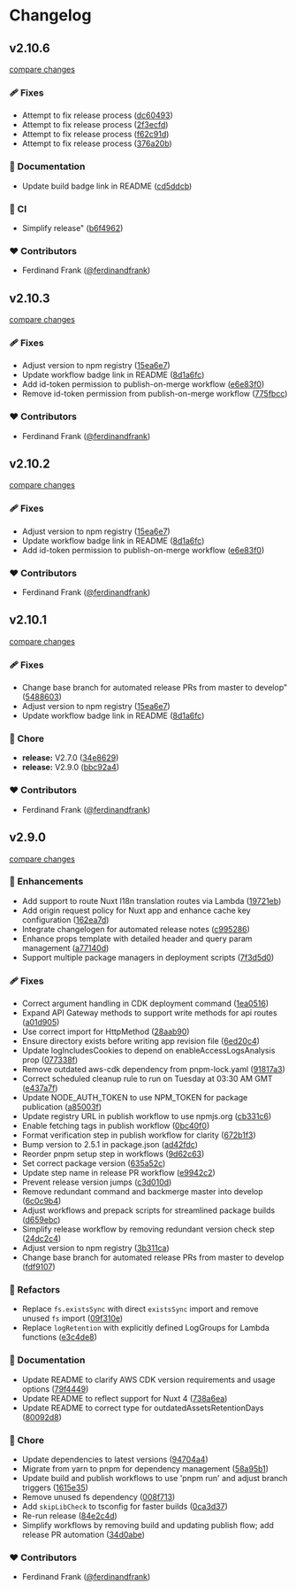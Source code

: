 # Changelog


## v2.10.6

[compare changes](https://github.com/ferdinandfrank/cdk-nuxt/compare/v2.10.5...v2.10.6)

### 🩹 Fixes

- Attempt to fix release process ([dc60493](https://github.com/ferdinandfrank/cdk-nuxt/commit/dc60493))
- Attempt to fix release process ([2f3ecfd](https://github.com/ferdinandfrank/cdk-nuxt/commit/2f3ecfd))
- Attempt to fix release process ([f62c91d](https://github.com/ferdinandfrank/cdk-nuxt/commit/f62c91d))
- Attempt to fix release process ([376a20b](https://github.com/ferdinandfrank/cdk-nuxt/commit/376a20b))

### 📖 Documentation

- Update build badge link in README ([cd5ddcb](https://github.com/ferdinandfrank/cdk-nuxt/commit/cd5ddcb))

### 🤖 CI

- Simplify release" ([b6f4962](https://github.com/ferdinandfrank/cdk-nuxt/commit/b6f4962))

### ❤️ Contributors

- Ferdinand Frank ([@ferdinandfrank](https://github.com/ferdinandfrank))

## v2.10.3

[compare changes](https://github.com/ferdinandfrank/cdk-nuxt/compare/v2.10.2...v2.10.3)

### 🩹 Fixes

- Adjust version to npm registry ([15ea6e7](https://github.com/ferdinandfrank/cdk-nuxt/commit/15ea6e7))
- Update workflow badge link in README ([8d1a6fc](https://github.com/ferdinandfrank/cdk-nuxt/commit/8d1a6fc))
- Add id-token permission to publish-on-merge workflow ([e6e83f0](https://github.com/ferdinandfrank/cdk-nuxt/commit/e6e83f0))
- Remove id-token permission from publish-on-merge workflow ([775fbcc](https://github.com/ferdinandfrank/cdk-nuxt/commit/775fbcc))

### ❤️ Contributors

- Ferdinand Frank ([@ferdinandfrank](https://github.com/ferdinandfrank))

## v2.10.2

[compare changes](https://github.com/ferdinandfrank/cdk-nuxt/compare/v2.10.1...v2.10.2)

### 🩹 Fixes

- Adjust version to npm registry ([15ea6e7](https://github.com/ferdinandfrank/cdk-nuxt/commit/15ea6e7))
- Update workflow badge link in README ([8d1a6fc](https://github.com/ferdinandfrank/cdk-nuxt/commit/8d1a6fc))
- Add id-token permission to publish-on-merge workflow ([e6e83f0](https://github.com/ferdinandfrank/cdk-nuxt/commit/e6e83f0))

### ❤️ Contributors

- Ferdinand Frank ([@ferdinandfrank](https://github.com/ferdinandfrank))

## v2.10.1

[compare changes](https://github.com/ferdinandfrank/cdk-nuxt/compare/v2.9.0...v2.10.1)

### 🩹 Fixes

- Change base branch for automated release PRs from master to develop" ([5488603](https://github.com/ferdinandfrank/cdk-nuxt/commit/5488603))
- Adjust version to npm registry ([15ea6e7](https://github.com/ferdinandfrank/cdk-nuxt/commit/15ea6e7))
- Update workflow badge link in README ([8d1a6fc](https://github.com/ferdinandfrank/cdk-nuxt/commit/8d1a6fc))

### 🏡 Chore

- **release:** V2.7.0 ([34e8629](https://github.com/ferdinandfrank/cdk-nuxt/commit/34e8629))
- **release:** V2.9.0 ([bbc92a4](https://github.com/ferdinandfrank/cdk-nuxt/commit/bbc92a4))

### ❤️ Contributors

- Ferdinand Frank ([@ferdinandfrank](https://github.com/ferdinandfrank))

## v2.9.0

[compare changes](https://github.com/ferdinandfrank/cdk-nuxt/compare/v2.4.0...v2.9.0)

### 🚀 Enhancements

- Add support to route Nuxt I18n translation routes via Lambda ([19721eb](https://github.com/ferdinandfrank/cdk-nuxt/commit/19721eb))
- Add origin request policy for Nuxt app and enhance cache key configuration ([162ea7d](https://github.com/ferdinandfrank/cdk-nuxt/commit/162ea7d))
- Integrate changelogen for automated release notes ([c995286](https://github.com/ferdinandfrank/cdk-nuxt/commit/c995286))
- Enhance props template with detailed header and query param management ([a77140d](https://github.com/ferdinandfrank/cdk-nuxt/commit/a77140d))
- Support multiple package managers in deployment scripts ([7f3d5d0](https://github.com/ferdinandfrank/cdk-nuxt/commit/7f3d5d0))

### 🩹 Fixes

- Correct argument handling in CDK deployment command ([1ea0516](https://github.com/ferdinandfrank/cdk-nuxt/commit/1ea0516))
- Expand API Gateway methods to support write methods for api routes ([a01d905](https://github.com/ferdinandfrank/cdk-nuxt/commit/a01d905))
- Use correct import for HttpMethod ([28aab90](https://github.com/ferdinandfrank/cdk-nuxt/commit/28aab90))
- Ensure directory exists before writing app revision file ([6ed20c4](https://github.com/ferdinandfrank/cdk-nuxt/commit/6ed20c4))
- Update logIncludesCookies to depend on enableAccessLogsAnalysis prop ([077338f](https://github.com/ferdinandfrank/cdk-nuxt/commit/077338f))
- Remove outdated aws-cdk dependency from pnpm-lock.yaml ([91817a3](https://github.com/ferdinandfrank/cdk-nuxt/commit/91817a3))
- Correct scheduled cleanup rule to run on Tuesday at 03:30 AM GMT ([e437a7f](https://github.com/ferdinandfrank/cdk-nuxt/commit/e437a7f))
- Update NODE_AUTH_TOKEN to use NPM_TOKEN for package publication ([a85003f](https://github.com/ferdinandfrank/cdk-nuxt/commit/a85003f))
- Update registry URL in publish workflow to use npmjs.org ([cb331c6](https://github.com/ferdinandfrank/cdk-nuxt/commit/cb331c6))
- Enable fetching tags in publish workflow ([0bc40f0](https://github.com/ferdinandfrank/cdk-nuxt/commit/0bc40f0))
- Format verification step in publish workflow for clarity ([672b1f3](https://github.com/ferdinandfrank/cdk-nuxt/commit/672b1f3))
- Bump version to 2.5.1 in package.json ([ad42fdc](https://github.com/ferdinandfrank/cdk-nuxt/commit/ad42fdc))
- Reorder pnpm setup step in workflows ([9d62c63](https://github.com/ferdinandfrank/cdk-nuxt/commit/9d62c63))
- Set correct package version ([635a52c](https://github.com/ferdinandfrank/cdk-nuxt/commit/635a52c))
- Update step name in release PR workflow ([e9942c2](https://github.com/ferdinandfrank/cdk-nuxt/commit/e9942c2))
- Prevent release version jumps ([c3d010d](https://github.com/ferdinandfrank/cdk-nuxt/commit/c3d010d))
- Remove redundant command and backmerge master into develop ([6c0c9b4](https://github.com/ferdinandfrank/cdk-nuxt/commit/6c0c9b4))
- Adjust workflows and prepack scripts for streamlined package builds ([d659ebc](https://github.com/ferdinandfrank/cdk-nuxt/commit/d659ebc))
- Simplify release workflow by removing redundant version check step ([24dc2c4](https://github.com/ferdinandfrank/cdk-nuxt/commit/24dc2c4))
- Adjust version to npm registry ([3b311ca](https://github.com/ferdinandfrank/cdk-nuxt/commit/3b311ca))
- Change base branch for automated release PRs from master to develop ([fdf9107](https://github.com/ferdinandfrank/cdk-nuxt/commit/fdf9107))

### 💅 Refactors

- Replace `fs.existsSync` with direct `existsSync` import and remove unused `fs` import ([09f310e](https://github.com/ferdinandfrank/cdk-nuxt/commit/09f310e))
- Replace `logRetention` with explicitly defined LogGroups for Lambda functions ([e3c4de8](https://github.com/ferdinandfrank/cdk-nuxt/commit/e3c4de8))

### 📖 Documentation

- Update README to clarify AWS CDK version requirements and usage options ([79f4449](https://github.com/ferdinandfrank/cdk-nuxt/commit/79f4449))
- Update README to reflect support for Nuxt 4 ([738a6ea](https://github.com/ferdinandfrank/cdk-nuxt/commit/738a6ea))
- Update README to correct type for outdatedAssetsRetentionDays ([80092d8](https://github.com/ferdinandfrank/cdk-nuxt/commit/80092d8))

### 🏡 Chore

- Update dependencies to latest versions ([94704a4](https://github.com/ferdinandfrank/cdk-nuxt/commit/94704a4))
- Migrate from yarn to pnpm for dependency management ([58a95b1](https://github.com/ferdinandfrank/cdk-nuxt/commit/58a95b1))
- Update build and publish workflows to use 'pnpm run' and adjust branch triggers ([1615e35](https://github.com/ferdinandfrank/cdk-nuxt/commit/1615e35))
- Remove unused fs dependency ([008f713](https://github.com/ferdinandfrank/cdk-nuxt/commit/008f713))
- Add `skipLibCheck` to tsconfig for faster builds ([0ca3d37](https://github.com/ferdinandfrank/cdk-nuxt/commit/0ca3d37))
- Re-run release ([84e2c4d](https://github.com/ferdinandfrank/cdk-nuxt/commit/84e2c4d))
- Simplify workflows by removing build and updating publish flow; add release PR automation ([34d0abe](https://github.com/ferdinandfrank/cdk-nuxt/commit/34d0abe))

### ❤️ Contributors

- Ferdinand Frank ([@ferdinandfrank](https://github.com/ferdinandfrank))

